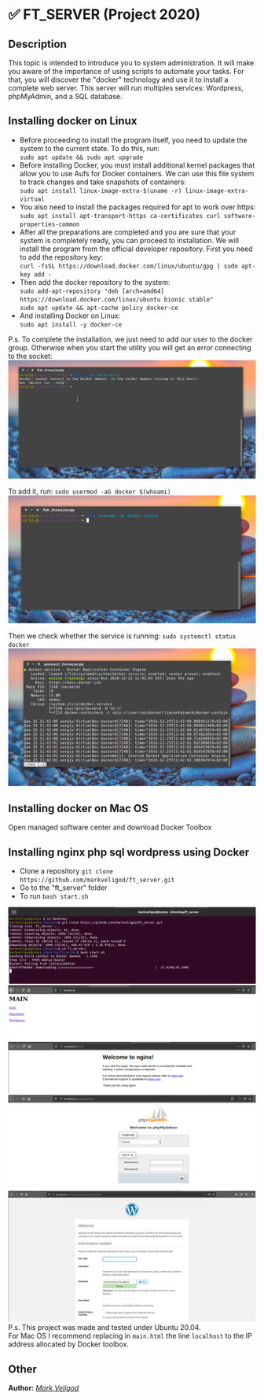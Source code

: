 # :white_check_mark: FT_SERVER (Project 2020)
## Description
This topic is intended to introduce you to system administration. It will make you aware
of the importance of using scripts to automate your tasks. For that, you will discover
the "docker" technology and use it to install a complete web server. This server will run
multiples services: Wordpress, phpMyAdmin, and a SQL database.  

## Installing docker on Linux
* Before proceeding to install the program itself, you need to update the system to the current state. To do this, run:   
`sudo apt update && sudo apt upgrade`  
* Before installing Docker, you must install additional kernel packages that allow you to use Aufs for Docker containers. We can use this file system to track changes and take snapshots of containers:  
`sudo apt install linux-image-extra-$(uname -r) linux-image-extra-virtual`  
* You also need to install the packages required for apt to work over https:  
`sudo apt install apt-transport-https ca-certificates curl software-properties-common`  
* After all the preparations are completed and you are sure that your system is completely ready, you can proceed to installation. We will install the program from the official developer repository. First you need to add the repository key:  
`curl -fsSL https://download.docker.com/linux/ubuntu/gpg | sudo apt-key add -`  
* Then add the docker repository to the system:  
`sudo add-apt-repository "deb [arch=amd64] https://download.docker.com/linux/ubuntu bionic stable"`  
`sudo apt update && apt-cache policy docker-ce`  
* And installing Docker on Linux:  
`sudo apt install -y docker-ce`  
  
P.s. To complete the installation, we just need to add our user to the docker group. Otherwise when you start the utility you will get an error connecting to the socket:  
![](https://github.com/markveligod/ft_server/raw/master/img/1.png)  
  
To add it, run: `sudo usermod -aG docker $(whoami)`  
![](https://github.com/markveligod/ft_server/raw/master/img/2.png)  
  
Then we check whether the service is running:  `sudo systemctl status docker`  
![](https://github.com/markveligod/ft_server/raw/master/img/3.png)  

## Installing docker on Mac OS
Open managed software center and download Docker Toolbox  

## Installing nginx php sql wordpress using Docker  
* Clone a repository `git clone https://github.com/markveligod/ft_server.git`
* Go to the "ft_server" folder
* To run `bash start.sh`  
  
![](https://github.com/markveligod/ft_server/raw/master/img/4.png)  
![](https://github.com/markveligod/ft_server/raw/master/img/5.png)  
![](https://github.com/markveligod/ft_server/raw/master/img/6.png)  
![](https://github.com/markveligod/ft_server/raw/master/img/7.png)  
![](https://github.com/markveligod/ft_server/raw/master/img/8.png)  
P.s. This project was made and tested under Ubuntu 20.04.  
For Mac OS I recommend replacing in `main.html` the line `localhost` to the IP address allocated by Docker toolbox.  
  
## Other  
  
**Author:** *[Mark Veligod](https://github.com/markveligod)* 
